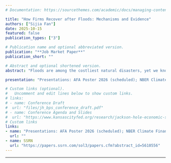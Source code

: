```yaml
---
# Documentation: https://sourcethemes.com/academic/docs/managing-content/

title: "How Firms Recover after Floods: Mechanisms and Evidence"
authors: ["Sijia Fan"]
date: 2025-10-15
featured: false
publication_types: ["3"]

# Publication name and optional abbreviated version.
publication: "**Job Market Paper**"
publication_short: ""

# Abstract and optional shortened version.
abstract: "Floods are among the costliest natural disasters, yet we know little about what drives business recovery. This gap matters as climate risk rises and government bailouts may become more limited under tightening fiscal budgets. Using establishment-level data that link remote sensing inundation to FEMA flood maps, I provide novel causal evidence that flood insurance is a key driver of business recovery. I combine a triple difference design around Hurricane Sandy with a spatial regression discontinuity at floodplain borders. Flooded establishments just inside floodplains, where properties with federally backed or regulated mortgages must carry flood insurance, recover more in employment and sales than otherwise similar sites just outside. Effects are larger where firms are more likely to be insured and where policy limits can cover more losses. Establishments of firms that disclosed insurance pre-flood also recover more. These patterns reflect an insurance-liquidity channel that supports rebuilding and reallocation, allowing firms to return stronger rather than merely to baseline. In equity markets, price drops around flood news are smaller for firms with prior exposure or disclosure. Overall, the evidence indicates insurance coverage materially shapes business recovery."

presentation: "Presentations: AFA Poster 2026 (scheduled); NBER Climate Finance PhD Workshop 2025; Cornell Finance Brown Bag"

# Custom links (optional).
#   Uncomment and edit lines below to show custom links.
# links:
# - name: Conference Draft
#  url: "files/jh_bps_conference_draft.pdf"
# - name: Conference Agenda and Slides
#  url: "https://www.kansascityfed.org/research/jackson-hole-economic-symposium/jackson-hole-economic-policy-symposium-reassessing-the-effectiveness-and-transmission-of-monetary-policy/"
# Custom links
links:
- name: "Presentations: AFA Poster 2026 (scheduled); NBER Climate Finance PhD Workshop 2025; Cornell Finance Brown Bag"
  url: ""
- name: SSRN
  url: "https://papers.ssrn.com/sol3/papers.cfm?abstract_id=5610556"
---
```


---
